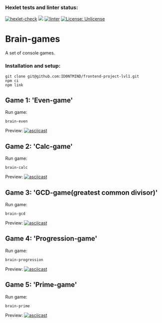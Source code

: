 ### Hexlet tests and linter status:
[![hexlet-check](https://github.com/ID0NTMIND/frontend-project-lvl1/actions/workflows/hexlet-check.yml/badge.svg)](https://github.com/ID0NTMIND/frontend-project-lvl1/actions/workflows/hexlet-check.yml)
<a href="https://codeclimate.com/github/ID0NTMIND/frontend-project-lvl1/maintainability"><img src="https://api.codeclimate.com/v1/badges/7a708fae50cfaa1fca22/maintainability" /></a>
[![linter](https://github.com/ID0NTMIND/frontend-project-lvl1/actions/workflows/linter.yml/badge.svg)](https://github.com/ID0NTMIND/frontend-project-lvl1/actions/workflows/linter.yml)
[![License: Unlicense](https://img.shields.io/badge/license-Unlicense-blue.svg)](http://unlicense.org/)

# Brain-games

A set of console games.

### Installation and setup:
```
git clone git@github.com:ID0NTMIND/frontend-project-lvl1.git
npm ci
npm link

```

## Game 1: 'Even-game'

Run game:

```
brain-even
```
Preview:
[![asciicast](https://asciinema.org/a/UfBzCLU6yxn8mMmMMuaBra3PH.svg)](https://asciinema.org/a/UfBzCLU6yxn8mMmMMuaBra3PH)

## Game 2: 'Calc-game'

Run game:

```
brain-calc
```
Preview:
[![asciicast](https://asciinema.org/a/WK2OkDtwiys5InmsKIK4XyoOj.svg)](https://asciinema.org/a/WK2OkDtwiys5InmsKIK4XyoOj)

## Game 3: 'GCD-game(greatest common divisor)'

Run game:

```
brain-gcd
```
Preview:
[![asciicast](https://asciinema.org/a/9NV0zkrDcVZdXktoxhqOJC43g.svg)](https://asciinema.org/a/9NV0zkrDcVZdXktoxhqOJC43g)

## Game 4: 'Progression-game'

Run game:

```
brain-progression
```
Preview:
[![asciicast](https://asciinema.org/a/fpPX6CvnAHCo4fLLRV5m4aDUA.svg)](https://asciinema.org/a/fpPX6CvnAHCo4fLLRV5m4aDUA)

## Game 5: 'Prime-game'

Run game:

```
brain-prime
```
Preview:
[![asciicast](https://asciinema.org/a/07ntYW5x2Z1Xnmk7rELKcXDYV.svg)](https://asciinema.org/a/07ntYW5x2Z1Xnmk7rELKcXDYV)
